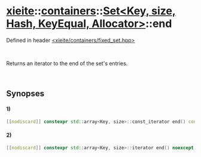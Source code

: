 # [xieite](../../../../../../xieite.md)\:\:[containers](../../../../../../containers.md)\:\:[Set<Key, size, Hash, KeyEqual, Allocator>](../../../../set.md)\:\:end
Defined in header [<xieite/containers/fixed_set.hpp>](../../../../../../../include/xieite/containers/fixed_set.hpp)

&nbsp;

Returns an iterator to the end of the set's entries.

&nbsp;

## Synopses
#### 1)
```cpp
[[nodiscard]] constexpr std::array<Key, size>::const_iterator end() const noexcept;
```
#### 2)
```cpp
[[nodiscard]] constexpr std::array<Key, size>::iterator end() noexcept;
```
